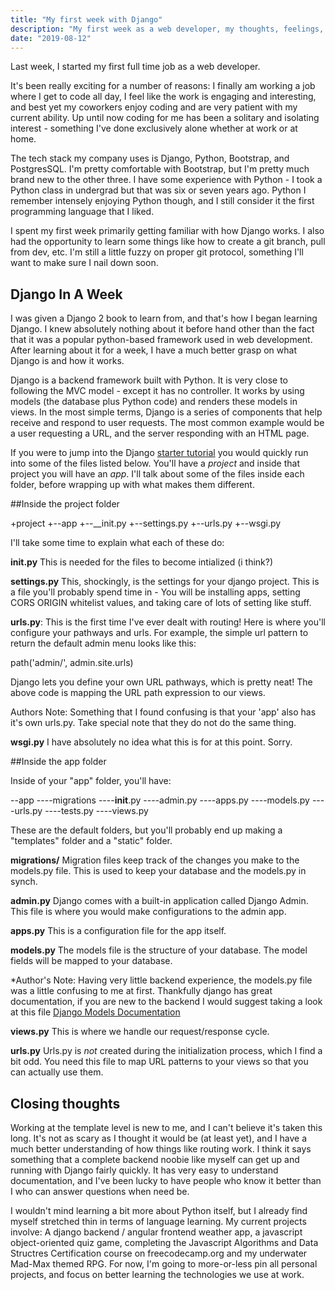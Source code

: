 ```yaml
---
title: "My first week with Django"
description: "My first week as a web developer, my thoughts, feelings, and things I've learned."
date: "2019-08-12"
---
```


Last week, I started my first full time job as a web developer.

It's been really exciting for a number of reasons:  I finally am working a job where I get to code all day, I feel like the work is engaging and interesting, and best yet my coworkers enjoy coding and are very patient with my current ability. Up until now coding for me has been a solitary and isolating interest - something I've done exclusively alone whether at work or at home.

The tech stack my company uses is Django, Python, Bootstrap, and PostgresSQL. I'm pretty comfortable with Bootstrap, but I'm pretty much brand new to the other three. I have some experience with Python - I took a Python class in undergrad but that was six or seven years ago. Python I remember intensely enjoying Python though, and I still consider it the first programming language that I liked. 

I spent my first week primarily getting familiar with how Django works. I also had the opportunity to learn some things like how to create a git branch, pull from dev, etc. I'm still a little fuzzy on proper git protocol, something I'll want to make sure I nail down soon.

## Django In A Week

I was given a Django 2 book to learn from, and that's how I began learning Django. I knew absolutely nothing about it before hand other than the fact that it was a popular python-based framework used in web development. After learning about it for a week, I have a much better grasp on what Django is and how it works.

Django is a backend framework built with Python. It is very close to following the MVC model - except it has no controller. It works by using models (the database plus Python code) and renders these models in views. In the most simple terms, Django is a series of components that help receive and respond to user requests. The most common example would be a user requesting a URL, and the server responding with an HTML page.

If you were to jump into the Django [starter tutorial](https://docs.djangoproject.com/en/2.2/intro/tutorial01/) you would quickly run into some of the files listed below. You'll have a *project* and inside that project you will have an *app*. I'll talk about some of the files inside each folder, before wrapping up with what makes them different.

##Inside the project folder

+project
+--app
+--__init.py
+--settings.py
+--urls.py
+--wsgi.py

I'll take some time to explain what each of these do:

**__init.py__** This is needed for the files to become intialized (i think?)

**settings.py** This, shockingly, is the settings for your django project. This is a file you'll probably spend time in - You will be installing apps, setting CORS ORIGIN whitelist values, and taking care of lots of setting like stuff.

**urls.py**: This is the first time I've ever dealt with routing! Here is where you'll configure your pathways and urls. For example, the simple url pattern to return the default admin menu looks like this:

path('admin/', admin.site.urls)

Django lets you define your own URL pathways, which is pretty neat! The above code is mapping the URL path expression to our views.

Authors Note: Something that I found confusing is that your 'app' also has it's own urls.py. Take special note that they do not do the same thing.

**wsgi.py** I have absolutely no idea what this is for at this point. Sorry.

##Inside the app folder

Inside of your "app" folder, you'll have:

--app
----migrations
----__init__.py
----admin.py
----apps.py
----models.py
----urls.py
----tests.py
----views.py

These are the default folders, but you'll probably end up making a "templates" folder and a "static" folder. 

**migrations/** Migration files keep track of the changes you make to the models.py file. This is used to keep your database and the models.py in synch.

**admin.py** Django comes with a built-in application called Django Admin. This file is where you would make configurations to the admin app.


**apps.py** This is a configuration file for the app itself.

**models.py** The models file is the structure of your database. The model fields will be mapped to your database.

*Author's Note: Having very little backend experience, the models.py file was a little confusing to me at first. Thankfully django has great documentation, if you are new to the backend I would suggest taking a look at this file [Django Models Documentation](https://docs.djangoproject.com/en/2.2/topics/db/models/)

**views.py** This is where we handle our request/response cycle. 

**urls.py** Urls.py is *not* created during the initialization process, which I find a bit odd. You need this file to map URL patterns to your views so that you can actually use them. 

## Closing thoughts

Working at the template level is new to me, and I can't believe it's taken this long. It's not as scary as I thought it would be (at least yet), and I have a much better understanding of how things like routing work. I think it says something that a complete backend noobie like myself can get up and running with Django fairly quickly. It has very easy to understand documentation, and I've been lucky to have people who know it better than I who can answer questions when need be.

I wouldn't mind learning a bit more about Python itself, but I already find myself stretched thin in terms of language learning. My current projects involve: A django backend / angular frontend weather app, a javascript object-oriented quiz game, completing the Javascript Algorithms and Data Structres Certification course on freecodecamp.org and my underwater Mad-Max themed RPG. For now, I'm going to more-or-less pin all personal projects, and focus on better learning the technologies we use at work. 


